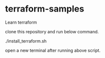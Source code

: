 # terraform-samples
Learn terraform

clone this repository and run below command.

./install_terraform.sh

open a new terminal after running above script.
